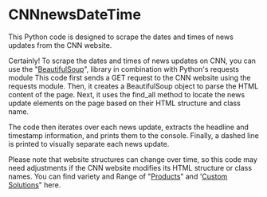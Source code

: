 # CNNnewsDateTime
This Python code is designed to scrape the dates and times of news updates from the CNN website.

Certainly! To scrape the dates and times of news updates on CNN, you can use the "[BeautifulSoup](https://pypi.org/project/beautifulsoup4)",  library in combination with Python's requests module
This code first sends a GET request to the CNN website using the requests module. Then, it creates a BeautifulSoup object to parse the HTML content of the page. Next, it uses the find_all method to locate the news update elements on the page based on their HTML structure and class name.

The code then iterates over each news update, extracts the headline and timestamp information, and prints them to the console. Finally, a dashed line is printed to visually separate each news update.

Please note that website structures can change over time, so this code may need adjustments if the CNN website modifies its HTML structure or class names.
You can find variety and Range of "[Products](https://agilityems.com/)" and '[Custom Solutions](https://agilityems.com/custom-solutions/)" here. 
